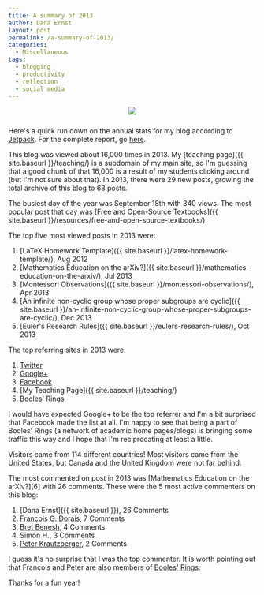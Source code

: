```yaml
---
title: A summary of 2013
author: Dana Ernst
layout: post
permalink: /a-summary-of-2013/
categories:
  - Miscellaneous
tags:
  - blogging
  - productivity
  - reflection
  - social media
---
```


<center>
<div><img src="{{ site.baseurl }}/images/2014/01/Dana.jpg" class="img-responsive" img style="margin-bottom: 10px" /></div>
</center>

Here's a quick run down on the annual stats for my blog according to [Jetpack](http://jetpack.me/). For the complete report, go [here](http://jetpack.me/annual-report/31858472/2013/).

This blog was viewed about 16,000 times in 2013. My [teaching page]({{ site.baseurl }}/teaching/) is a subdomain of my main site, so I'm guessing that a good chunk of that 16,000 is a result of my students clicking around (but I'm not sure about that). In 2013, there were 29 new posts, growing the total archive of this blog to 63 posts.

The busiest day of the year was September 18th with 340 views. The most popular post that day was [Free and Open-Source Textbooks]({{ site.baseurl }}/resources/free-and-open-source-textbooks/).

The top five most viewed posts in 2013 were:

  1. [LaTeX Homework Template]({{ site.baseurl }}/latex-homework-template/), Aug 2012
  2. [Mathematics Education on the arXiv?]({{ site.baseurl }}/mathematics-education-on-the-arxiv/), Jul 2013
  3. [Montessori Observations]({{ site.baseurl }}/montessori-observations/), Apr 2013
  4. [An infinite non-cyclic group whose proper subgroups are cyclic]({{ site.baseurl }}/an-infinite-non-cyclic-group-whose-proper-subgroups-are-cyclic/), Dec 2013
  5. [Euler's Research Rules]({{ site.baseurl }}/eulers-research-rules/), Oct 2013

The top referring sites in 2013 were:

  1. [Twitter](http://twitter.com)
  2. [Google+](http://plus.google.com)
  3. [Facebook](http://facebook.com)
  4. [My Teaching Page]({{ site.baseurl }}/teaching/)
  5. [Booles' Rings](http://boolesrings.org)

I would have expected Google+ to be the top referrer and I'm a bit surprised that Facebook made the list at all. I'm happy to see that being a part of Booles' Rings (a network of academic home pages/blogs) is bringing some traffic this way and I hope that I'm reciprocating at least a little.

Visitors came from 114 different countries! Most visitors came from the United States, but Canada and the United Kingdom were not far behind.

The most commented on post in 2013 was [Mathematics Education on the arXiv?][6] with 26 comments. These were the 5 most active commenters on this blog:

  1. [Dana Ernst]({{ site.baseurl }}), 26 Comments
  2. [François G. Dorais](http://dorais.org/), 7 Comments
  3. [Bret Benesh](http://symmetricblog.wordpress.com/), 4 Comments
  4. Simon H., 3 Comments
  5. [Peter Krautzberger](http://boolesrings.org/krautzberger/), 2 Comments

I guess it's no surprise that I was the top commenter. It is worth pointing out that François and Peter are also members of [Booles' Rings](http://boolesrings.org).

Thanks for a fun year!
